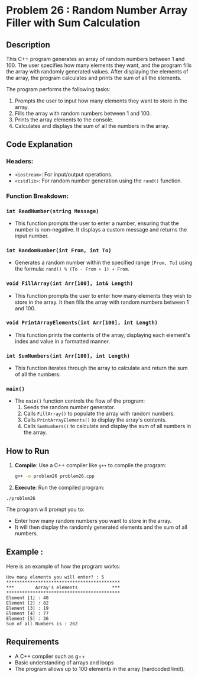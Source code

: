 # Problem 26 : Random Number Array Filler with Sum Calculation

## Description
This C++ program generates an array of random numbers between 1 and 100. The user specifies how many elements they want, and the program fills the array with randomly generated values. After displaying the elements of the array, the program calculates and prints the sum of all the elements.

The program performs the following tasks:
1. Prompts the user to input how many elements they want to store in the array.
2. Fills the array with random numbers between 1 and 100.
3. Prints the array elements to the console.
4. Calculates and displays the sum of all the numbers in the array.

## Code Explanation

### Headers:
- `<iostream>`: For input/output operations.
- `<cstdlib>`: For random number generation using the `rand()` function.

### Function Breakdown:

### `int ReadNumber(string Message)`
- This function prompts the user to enter a number, ensuring that the number is non-negative. It displays a custom message and returns the input number.

### `int RandomNumber(int From, int To)`
- Generates a random number within the specified range `[From, To]` using the formula: `rand() % (To - From + 1) + From`.

### `void FillArray(int Arr[100], int& Length)`
- This function prompts the user to enter how many elements they wish to store in the array. It then fills the array with random numbers between 1 and 100.

### `void PrintArrayElements(int Arr[100], int Length)`
- This function prints the contents of the array, displaying each element's index and value in a formatted manner.

### `int SumNumbers(int Arr[100], int Length)`
- This function iterates through the array to calculate and return the sum of all the numbers.

### `main()`
- The `main()` function controls the flow of the program:
  1. Seeds the random number generator.
  2. Calls `FillArray()` to populate the array with random numbers.
  3. Calls `PrintArrayElements()` to display the array's contents.
  4. Calls `SumNumbers()` to calculate and display the sum of all numbers in the array.

## How to Run

1. **Compile**: Use a C++ compiler like `g++` to compile the program:
   ```bash
   g++ -o problem26 problem26.cpp
   ```

 2. **Execute**: Run the compiled program:
 ```
./problem26
 ```
The program will prompt you to:
  * Enter how many random numbers you want to store in the array.
  * It will then display the randomly generated elements and the sum of all numbers.
## Example :
Here is an example of how the program works:

```
How many elements you will enter? : 5
*******************************************
***        Array's elements             ***
*******************************************
Element [1] : 48
Element [2] : 82
Element [3] : 19
Element [4] : 77
Element [5] : 36
Sum of all Numbers is : 262
```

## Requirements
- A C++ compiler such as g++
- Basic understanding of arrays and loops
- The program allows up to 100 elements in the array (hardcoded limit).